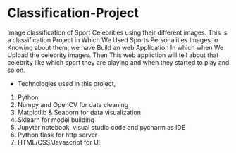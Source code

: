 # Classification-Project
Image classification of Sport Celebrities using their different images.
This is a classification Project in Which We Used Sports Personalities Images to Knowing about them, we have Build an web Application In which when We Upload the celebrity images.
Then This web appliction will tell about that celebrity like which sport they are playing and when they started to play and so on.

* Technologies used in this project,
1. Python
2. Numpy and OpenCV for data cleaning
3. Matplotlib & Seaborn for data visualization
4. Sklearn for model building
5. Jupyter notebook, visual studio code and pycharm as IDE
6. Python flask for http server
7. HTML/CSS/Javascript for UI
